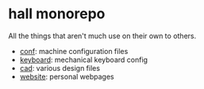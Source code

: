 # hall monorepo

All the things that aren't much use on their own to others.

- [conf](./conf): machine configuration files
- [keyboard](./keyboard): mechanical keyboard config
- [cad](./cad): various design files
- [website](./website): personal webpages
